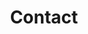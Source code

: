---
title: "Contact"
description : "We are rebels"

office:
  title : "Where to find me"
  mobile : "07572785067"
  email : "gearup@rebel3dprints.uk"
  location : "London, UK"
  content : "Drop me a line, "
  instagram: "rebel3dprints.uk"

# opennig hour
opennig_hour:
  title : "Opening Hours"
  day_time:
    - Sunset - Sunrise in most days
    - Weekends I ride, drop me a message
    
draft: false
---